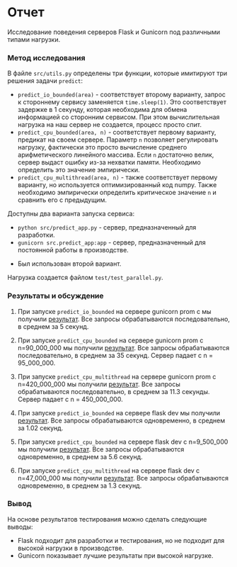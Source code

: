 # Отчет
Исследование поведения серверов Flask и Gunicorn под различными типами нагрузки.

### Метод исследования

В файле `src/utils.py` определены три функции, которые имитируют три решения задачи `predict`:
- `predict_io_bounded(area)` - соответствует второму варианту, запрос к стороннему сервису заменяется `time.sleep(1)`. Это соответствует задержке в 1 секунду, которая необходима для обмена информацией со сторонним сервисом. При этом вычислительная нагрузка на наш сервер не создается, процесс просто спит.
- `predict_cpu_bounded(area, n)` - соответствует первому варианту, предикат на своем сервере. Параметр `n` позволяет регулировать нагрузку, фактически это просто вычисление среднего арифметического линейного массива. Если `n` достаточно велик, сервер выдаст ошибку из-за нехватки памяти. Необходимо определить это значение эмпирически.
- `predict_cpu_multithread(area, n)` - также соответствует первому варианту, но используется оптимизированный код numpy. Также необходимо эмпирически определить критическое значение `n` и сравнить его с предыдущим.

Доступны два варианта запуска сервиса:
- `python src/predict_app.py` - сервер, предназначенный для разработки.
- `gunicorn src.predict_app:app` - сервер, предназначенный для постоянной работы в производстве.
* Был использован второй вариант.

Нагрузка создается файлом `test/test_parallel.py`.

### Результаты и обсуждение
1) При запуске `predict_io_bounded` на сервере gunicorn prom с мы получили [результат](https://github.com/Ezopik/pabd24/blob/main/log/gunicorn_io_bounded.txt). Все запросы обрабатываются последовательно, в среднем за 5 секунд.

2) При запуске `predict_cpu_bounded` на сервере gunicorn prom с n=90_000_000 мы получили [результат](https://github.com/Ezopik/pabd24/blob/main/log/gunicorn_cpu_multithread.txt). Все запросы обрабатываются последовательно, в среднем за 35 секунд. Сервер падает с n = 95_000_000.

3) При запуске `predict_cpu_multithread` на сервере gunicorn prom с n=420_000_000 мы получили [результат](https://github.com/Ezopik/pabd24/blob/main/log/test_gunicorn_mult_75mln.txt). Все запросы обрабатываются последовательно, в среднем за 11.3 секунды. Сервер падает с n = 450_000_000.

4) При запуске `predict_io_bounded` на сервере flask dev мы получили [результат](https://github.com/Ezopik/pabd24/blob/main/log/flask_io_bounded.txt). Все запросы обрабатываются одновременно, в среднем за 1.02 секунд.
 
5) При запуске `predict_cpu_bounded` на сервере flask dev с n=9_500_000 мы получили [результат](https://github.com/Ezopik/pabd24/blob/main/log/flask_cpu_bounded.txt). Все запросы обрабатываются одновременно, в среднем за 5.6 секунд.

6) При запуске `predict_cpu_multithread` на сервере flask dev с n=47_000_000 мы получили [результат](https://github.com/Ezopik/pabd24/main/log/flask_cpu_multithread.txt). Все запросы обрабатываются одновременно, в среднем за 1.3 секунд.

### Вывод
На основе результатов тестирования можно сделать следующие выводы:
- Flask подходит для разработки и тестирования, но не подходит для высокой нагрузки в производстве.
- Gunicorn показывает лучшие результаты при высокой нагрузке.